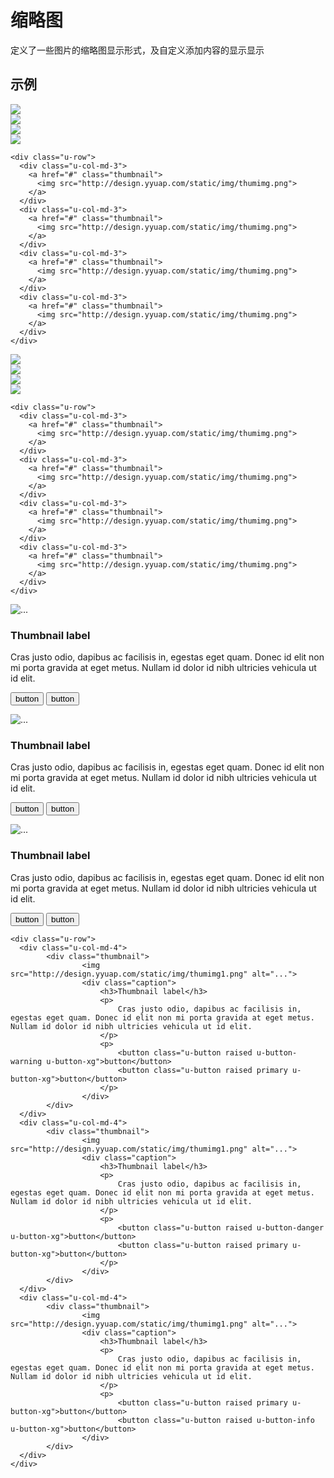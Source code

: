 # 缩略图

定义了一些图片的缩略图显示形式，及自定义添加内容的显示显示


## 示例



<div class="example-content"><div class="u-row">
  <div class="u-col-md-3">
    <a href="#" class="thumbnail">
      <img src="http://design.yyuap.com/static/img/thumimg.png">
    </a>
  </div>
  <div class="u-col-md-3">
    <a href="#" class="thumbnail">
      <img src="http://design.yyuap.com/static/img/thumimg.png">
    </a>
  </div>
  <div class="u-col-md-3">
    <a href="#" class="thumbnail">
      <img src="http://design.yyuap.com/static/img/thumimg.png">
    </a>
  </div>
  <div class="u-col-md-3">
    <a href="#" class="thumbnail">
      <img src="http://design.yyuap.com/static/img/thumimg.png">
    </a>
  </div>
</div></div>
<div class="examples-code"><pre><code>&lt;div class="u-row">
  &lt;div class="u-col-md-3">
    &lt;a href="#" class="thumbnail">
      &lt;img src="http://design.yyuap.com/static/img/thumimg.png">
    &lt;/a>
  &lt;/div>
  &lt;div class="u-col-md-3">
    &lt;a href="#" class="thumbnail">
      &lt;img src="http://design.yyuap.com/static/img/thumimg.png">
    &lt;/a>
  &lt;/div>
  &lt;div class="u-col-md-3">
    &lt;a href="#" class="thumbnail">
      &lt;img src="http://design.yyuap.com/static/img/thumimg.png">
    &lt;/a>
  &lt;/div>
  &lt;div class="u-col-md-3">
    &lt;a href="#" class="thumbnail">
      &lt;img src="http://design.yyuap.com/static/img/thumimg.png">
    &lt;/a>
  &lt;/div>
&lt;/div></code></pre>
</div>


<div class="example-content"><div class="u-row">
  <div class="u-col-md-3">
    <a href="#" class="thumbnail">
      <img src="http://design.yyuap.com/static/img/thumimg.png">
    </a>
  </div>
  <div class="u-col-md-3">
    <a href="#" class="thumbnail">
      <img src="http://design.yyuap.com/static/img/thumimg.png">
    </a>
  </div>
  <div class="u-col-md-3">
    <a href="#" class="thumbnail">
      <img src="http://design.yyuap.com/static/img/thumimg.png">
    </a>
  </div>
  <div class="u-col-md-3">
    <a href="#" class="thumbnail">
      <img src="http://design.yyuap.com/static/img/thumimg.png">
    </a>
  </div>
</div></div>
<div class="examples-code"><pre><code>&lt;div class="u-row">
  &lt;div class="u-col-md-3">
    &lt;a href="#" class="thumbnail">
      &lt;img src="http://design.yyuap.com/static/img/thumimg.png">
    &lt;/a>
  &lt;/div>
  &lt;div class="u-col-md-3">
    &lt;a href="#" class="thumbnail">
      &lt;img src="http://design.yyuap.com/static/img/thumimg.png">
    &lt;/a>
  &lt;/div>
  &lt;div class="u-col-md-3">
    &lt;a href="#" class="thumbnail">
      &lt;img src="http://design.yyuap.com/static/img/thumimg.png">
    &lt;/a>
  &lt;/div>
  &lt;div class="u-col-md-3">
    &lt;a href="#" class="thumbnail">
      &lt;img src="http://design.yyuap.com/static/img/thumimg.png">
    &lt;/a>
  &lt;/div>
&lt;/div></code></pre>
</div>


<div class="example-content"><div class="u-row">
  <div class="u-col-md-4">
        <div class="thumbnail">
                <img src="http://design.yyuap.com/static/img/thumimg1.png" alt="...">
                <div class="caption">
                    <h3>Thumbnail label</h3>
                    <p>
                        Cras justo odio, dapibus ac facilisis in, egestas eget quam. Donec id elit non mi porta gravida at eget metus. Nullam id dolor id nibh ultricies vehicula ut id elit.
                    </p>
                    <p>
                        <button class="u-button raised u-button-warning u-button-xg">button</button>
                        <button class="u-button raised primary u-button-xg">button</button>
                    </p>
                </div>
        </div>
  </div>
  <div class="u-col-md-4">
        <div class="thumbnail">
                <img src="http://design.yyuap.com/static/img/thumimg1.png" alt="...">
                <div class="caption">
                    <h3>Thumbnail label</h3>
                    <p>
                        Cras justo odio, dapibus ac facilisis in, egestas eget quam. Donec id elit non mi porta gravida at eget metus. Nullam id dolor id nibh ultricies vehicula ut id elit.
                    </p>
                    <p>
                        <button class="u-button raised u-button-danger u-button-xg">button</button>
                        <button class="u-button raised primary u-button-xg">button</button>
                    </p>
                </div>
        </div>
  </div>
  <div class="u-col-md-4">
        <div class="thumbnail">
                <img src="http://design.yyuap.com/static/img/thumimg1.png" alt="...">
                <div class="caption">
                    <h3>Thumbnail label</h3>
                    <p>
                        Cras justo odio, dapibus ac facilisis in, egestas eget quam. Donec id elit non mi porta gravida at eget metus. Nullam id dolor id nibh ultricies vehicula ut id elit.
                    </p>
                    <p>
                        <button class="u-button raised primary u-button-xg">button</button>
                        <button class="u-button raised u-button-info u-button-xg">button</button>
                </div>
        </div>
  </div>
</div></div>
<div class="examples-code"><pre><code>&lt;div class="u-row">
  &lt;div class="u-col-md-4">
        &lt;div class="thumbnail">
                &lt;img src="http://design.yyuap.com/static/img/thumimg1.png" alt="...">
                &lt;div class="caption">
                    &lt;h3>Thumbnail label&lt;/h3>
                    &lt;p>
                        Cras justo odio, dapibus ac facilisis in, egestas eget quam. Donec id elit non mi porta gravida at eget metus. Nullam id dolor id nibh ultricies vehicula ut id elit.
                    &lt;/p>
                    &lt;p>
                        &lt;button class="u-button raised u-button-warning u-button-xg">button&lt;/button>
                        &lt;button class="u-button raised primary u-button-xg">button&lt;/button>
                    &lt;/p>
                &lt;/div>
        &lt;/div>
  &lt;/div>
  &lt;div class="u-col-md-4">
        &lt;div class="thumbnail">
                &lt;img src="http://design.yyuap.com/static/img/thumimg1.png" alt="...">
                &lt;div class="caption">
                    &lt;h3>Thumbnail label&lt;/h3>
                    &lt;p>
                        Cras justo odio, dapibus ac facilisis in, egestas eget quam. Donec id elit non mi porta gravida at eget metus. Nullam id dolor id nibh ultricies vehicula ut id elit.
                    &lt;/p>
                    &lt;p>
                        &lt;button class="u-button raised u-button-danger u-button-xg">button&lt;/button>
                        &lt;button class="u-button raised primary u-button-xg">button&lt;/button>
                    &lt;/p>
                &lt;/div>
        &lt;/div>
  &lt;/div>
  &lt;div class="u-col-md-4">
        &lt;div class="thumbnail">
                &lt;img src="http://design.yyuap.com/static/img/thumimg1.png" alt="...">
                &lt;div class="caption">
                    &lt;h3>Thumbnail label&lt;/h3>
                    &lt;p>
                        Cras justo odio, dapibus ac facilisis in, egestas eget quam. Donec id elit non mi porta gravida at eget metus. Nullam id dolor id nibh ultricies vehicula ut id elit.
                    &lt;/p>
                    &lt;p>
                        &lt;button class="u-button raised primary u-button-xg">button&lt;/button>
                        &lt;button class="u-button raised u-button-info u-button-xg">button&lt;/button>
                &lt;/div>
        &lt;/div>
  &lt;/div>
&lt;/div></code></pre>
</div>


